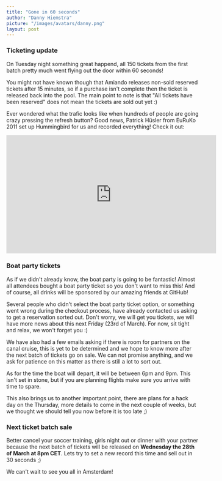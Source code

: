 ```yaml
---
title: "Gone in 60 seconds"
author: "Danny Hiemstra"
picture: "/images/avatars/danny.png"
layout: post
---
```


### Ticketing update
On Tuesday night something great happend, all 150 tickets from the first
batch pretty much went flying out the door within 60 seconds!

You might not have known though that Amiando releases non-sold reserved
tickets after 15 minutes, so if a purchase isn't complete then the
ticket is released back into the pool. The main point to note is that
"All tickets have been reserved" does not mean the tickets are sold out
yet :)

Ever wondered what the trafic looks like when hundreds of people are
going 
crazy pressing the refresh button? Good news, Patrick Hüsler from EuRuKo
2011 
set up Hummingbird for us and recorded everything! Check it out:

<iframe src="http://player.vimeo.com/video/38584196" width="550"
height="309" frameborder="0" webkitAllowFullScreen mozallowfullscreen
allowFullScreen></iframe>

### Boat party tickets
As if we didn't already know, the boat party is going to be fantastic!
Almost all attendees bought a boat party ticket so you don't want to
miss this! And of course, all drinks will be sponsored by our amazing
friends at GitHub!

Several people who didn't select the boat party ticket option, or
something went wrong during the checkout process, have already contacted
us asking to get a reservation sorted out. Don't worry, we will
get you tickets, we will have more news about this next Friday (23rd of
March). For now, sit tight and relax, we won't forget you :)

We have also had a few emails asking if there is room for partners on
the canal cruise, this is yet to be determined and we hope to know more
after the next batch of tickets go on sale. We can not promise anything,
and we ask for patience on this matter as there is still a lot to sort
out.

As for the time the boat will depart, it will be between 6pm and 9pm.
This isn't set in stone, but if you are planning flights make
sure you arrive with time to spare.

This also brings us to another important point, there are plans for a
hack 
day on the Thursday, more details to come in the next couple of weeks,
but
we thought we should tell you now before it is too late ;)

### Next ticket batch sale
Better cancel your soccer training, girls night out or dinner with your
partner because the next batch of tickets will be released on
**Wednesday
the 28th of March at 8pm CET**. Lets try to set a new record this
time and sell out in 30 seconds ;)

We can't wait to see you all in Amsterdam!

